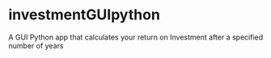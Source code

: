 # investmentGUIpython
A GUI Python app that calculates your return on Investment after a specified number of years

